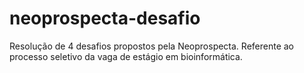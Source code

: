 # neoprospecta-desafio
Resolução de 4 desafios propostos pela Neoprospecta. Referente ao processo seletivo da vaga de estágio em bioinformática.
